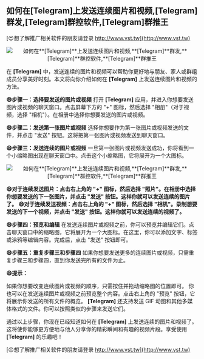 ## **如何在**[Telegram]**上发送连续图片和视频,**[Telegram]**群发,**[Telegram]**群控软件,**[Telegram]**群推王**

[😍想了解推广相关软件的朋友请登录 http://www.vst.tw](http://www.vst.tw)

 <center><img src="https://vst.tw/MP4/tuiguang/png/1.png" alt="如何在**[Telegram]**上发送连续图片和视频,**[Telegram]**群发,**[Telegram]**群控软件,**[Telegram]**群推王"></center>

在 **[Telegram]** 中，发送连续的图片和视频可以帮助你更好地与朋友、家人或群组成员分享美好时刻。本文将向你介绍如何在 **[Telegram]** 上发送连续图片和视频的方法。

**😄步骤一：选择要发送的图片或视频**
打开 **[Telegram]** 应用，并进入你想要发送图片或视频的聊天窗口。点击屏幕下方的 "+" 图标，然后选择 "相册"（对于视频，选择 "相机"）。在相册中选择你想要发送的图片或视频。

**😄步骤二：发送第一张图片或视频**
选择你想要作为第一张图片或视频发送的文件，并点击 "发送" 按钮。这将把第一张图片或视频发送到聊天窗口。

**😄步骤三：发送连续的图片或视频**
一旦第一张图片或视频发送成功，你将看到一个小缩略图出现在聊天窗口中。点击这个小缩略图，它将展开为一个大图标。

 <center><img src="https://vst.tw/MP4/tuiguang/png/7.png" alt="如何在**[Telegram]**上发送连续图片和视频,**[Telegram]**群发,**[Telegram]**群控软件,**[Telegram]**群推王"></center>

**😄对于连续发送图片：点击右上角的 "+" 图标，然后选择 "照片"。在相册中选择你想要发送的下一张图片，并点击 "发送" 按钮。这样你就可以发送连续的图片了。**
**😄对于连续发送视频：点击右上角的 "+" 图标，然后选择 "相机"。录制想要发送的下一个视频，并点击 "发送" 按钮。这样你就可以发送连续的视频了。**

**😄步骤四：预览和编辑**
在发送连续图片或视频之前，你可以预览并编辑它们。点击聊天窗口中的缩略图，它将展开为一个大图标。在这里，你可以添加文字、标签或涂鸦等编辑内容。完成后，点击 "发送" 按钮即可。

**😄步骤五：重复步骤三和步骤四**
如果你想要发送更多的连续图片或视频，只需重复步骤三和步骤四，直到你发送完所有的文件为止。

**😄提示：**

如果你想要改变连续图片或视频的顺序，只需按住并拖动缩略图的位置即可。
你也可以在发送连续图片或视频之前预览整个内容。点击右上角的 "预览" 按钮，它将展示你发送的所有文件的概览。
**[Telegram]** 还支持发送 GIF 动图和其他多媒体格式的文件。你可以按照类似的步骤来发送它们。

通过以上步骤，你现在已经知道如何在 **[Telegram]** 上发送连续的图片和视频了。这将使你能够更方便地与他人分享你的精彩瞬间和有趣的视频片段。享受使用 **[Telegram]** 的乐趣吧！

[😍想了解推广相关软件的朋友请登录 http://www.vst.tw](http://www.vst.tw)



